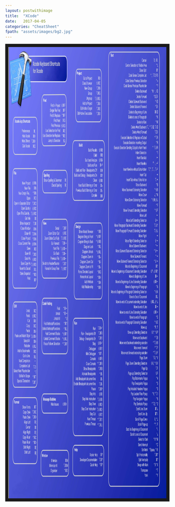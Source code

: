 ```yaml
---
layout: postwithimage
title:  "XCode"
date:   2017-04-05
categories: "CheatSheet"
fpath: "assets/images/bg2.jpg"
---
```


<center><img src="assets/images/Posts/xCodeCheat.jpg" 
alt="Round Button" width="2560" height="1440" border="10" float="center" /></center>